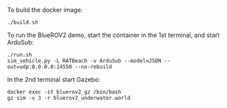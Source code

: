 To build the docker image:
~~~
./build.sh
~~~

To run the BlueROV2 demo, start the container in the 1st terminal, and start ArduSub:
~~~
./run.sh
sim_vehicle.py -L RATBeach -v ArduSub --model=JSON --out=udp:0.0.0.0:14550 --no-rebuild
~~~

In the 2nd terminal start Gazebo:
~~~
docker exec -it bluerov2_gz /bin/bash
gz sim -v 3 -r bluerov2_underwater.world
~~~
